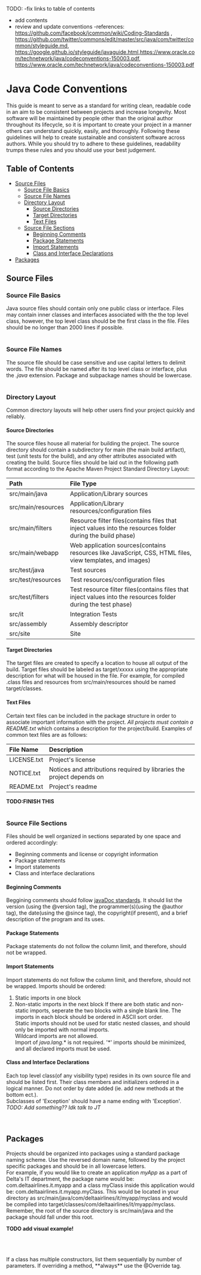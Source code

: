 TODO:
-fix links to table of contents
- add contents
- review and update conventions
  -references: </br><https://github.com/facebook/jcommon/wiki/Coding-Standards> , </br><https://github.com/twitter/commons/edit/master/src/java/com/twitter/common/styleguide.md>,</br>
<https://google.github.io/styleguide/javaguide.html>,<https://www.oracle.com/technetwork/java/codeconventions-150003.pdf>, </br>
<https://www.oracle.com/technetwork/java/codeconventions-150003.pdf>

# Java Code Conventions

This guide is meant to serve as a standard for writing clean, readable code in an aim to be consistent between projects and increase longevity.  Most software will be maintained by people other than the original author throughout its lifecycle, so it is important to create your project in a manner others can understand quickly, easily, and thoroughly.  Following these guidelines will help to create sustainable and consistent software across authors.  While you should try to adhere to these guidelines, readability trumps these rules and you should use your best judgement.


## Table of Contents
- [Source Files](https://github.com/KristenEBrown/codeConventions/blob/master/javaCodeConventions.md#source-files)
  - [Source File Basics](https://github.com/KristenEBrown/codeConventions/blob/master/javaCodeConventions.md#source-file-basics)
  - [Source File Names](https://github.com/KristenEBrown/codeConventions/blob/master/javaCodeConventions.md#source-file-names)
  - [Directory Layout](https://github.com/KristenEBrown/codeConventions/blob/master/javaCodeConventions.md#directory-layout)
    - [Source Directories](https://github.com/KristenEBrown/codeConventions/blob/master/javaCodeConventions.md#source-directories)
    - [Target Directories](https://github.com/KristenEBrown/codeConventions/blob/master/javaCodeConventions.md#target-directories)
    - [Text Files](https://github.com/KristenEBrown/codeConventions/blob/master/javaCodeConventions.md#text-files)
  - [Source File Sections](https://github.com/KristenEBrown/codeConventions/blob/master/javaCodeConventions.md#source-file-sections)
    - [Beginning Comments](https://github.com/KristenEBrown/codeConventions/blob/master/javaCodeConventions.md#beginning-comments)
    - [Package Statements](https://github.com/KristenEBrown/codeConventions/blob/master/javaCodeConventions.md#package-statements)
    - [Import Statements](https://github.com/KristenEBrown/codeConventions/blob/master/javaCodeConventions.md#import-statements)
    - [Class and Interface Declarations](https://github.com/KristenEBrown/codeConventions/blob/master/javaCodeConventions.md#Class-and-Interface-Declarations)
- [Packages](https://github.com/KristenEBrown/codeConventions/blob/master/javaCodeConventions.md#packages)   


## Source Files

### Source File Basics
  Java source files should contain only one public class or interface.  Files may contain inner classes and interfaces    associated with the the top level class, however, the top level class should be the first class in the file.
Files should be no longer than 2000 lines if possible.</br></br>

### Source File Names
  The source file should be case sensitive and use capital letters to delimit words.  The file should be named after its top level class or interface, plus the *.java* extension. Package and subpackage names should be lowercase.</br></br>
  
### Directory Layout
Common directory layouts will help other users find your project quickly and reliably.</br>
#### Source Directories
 The source files house all material for building the project. The source directory should contain a subdirectory for main (the main build artifact), test (unit tests for the build), and any other attributes associated with creating the build. Source files should be laid out in the following path format according to the Apache Maven Project Standard Directory Layout:

 
|  Path               |   File Type                          |
| :----               |    :----                             |
| src/main/java       | Application/Library sources          |
| src/main/resources  | Application/Library resources/configuration files                                                             |
| src/main/filters    | Resource filter files(contains files that inject values into the resources folder during the build phase)     |
| src/main/webapp     | Web application sources(contains resources like JavaScript, CSS, HTML files, view templates, and images)      |
| src/test/java       | Test sources                         |
| src/test/resources  | Test resources/configuration files   |
| src/test/filters    | Test resource filter files(contains files that inject values into the resources folder during the test phase) |
| src/it              | Integration Tests                    |
| src/assembly        | Assembly descriptor                  |
| src/site            | Site                                 |</br>

#### Target Directories
 The target files are created to specify a location to house all output of the build.  Target files should be labeled as target/xxxxx using the appropriate description for what will be housed in the file.  For example, for compiled .class files and resources from src/main/resources should be named target/classes.
 
 #### Text Files
 Certain text files can be included in the package structure in order to associate important information with the project.  *All projects must contain a README.txt* which contains a description for the project/build.  Examples of common text files are as follows:
 
 |  File Name          |   Description                        |
 | :----               |    :----                             |
 | LICENSE.txt         | Project's license                    |
 | NOTICE.txt          | Notices and attributions required by libraries the project depends on                                    |
 | README.txt          | Project's readme                     | </br>


**TODO:FINISH THIS**</br></br>

### Source File Sections
  Files should be well organized in sections separated by one space and ordered accordingly:
  - Beginning comments and license or copyright information
  - Package statements
  - Import statements
  - Class and interface declarations</br>

#### Beginning Comments
  Beggining comments should follow [javaDoc standards](https://www.oracle.com/technetwork/articles/javase/index-137868.html).
It should list the version (using the @version tag), the programmer(s)(using the @author tag), the date(using the @since tag), the copyright(if present), and a brief description of the program and its uses.</br>

#### Package Statements
  Package statements do not follow the column limit, and therefore, should not be wrapped.</br>

#### Import Statements
  Import statements do not follow the column limit, and therefore, should not be wrapped.
  Imports should be ordered:
  1. Static imports in one block
  2. Non-static imports in the next block
  If there are both static and non-static imports, seperate the two blocks with a single blank line.  The imports in each block should be ordered in ASCII sort order.</br>
  Static imports should not be used for static nested classes, and should only be imported with normal imports.</br>
  Wildcard imports are not allowed.</br>
  Import of *java.lang.** is not required.  '*' imports should be minimized, and all declared imports must be used.</br>

#### Class and Interface Declarations
  Each top level class(of any visibility type) resides in its own source file and should be listed first. Their class members and initializers ordered in a logical manner.  Do not order by date added (ie. add new methods at the bottom ect.).</br>
  Subclasses of 'Exception' should have a name ending with 'Exception'.</br>
  *TODO: Add something?? Idk talk to JT* </br> </br> </br>
  
## Packages
  
  Projects should be organized into packages using a standard package naming scheme.  Use the reversed domain name, followed by the project specific packages and should be in all lowercase letters.</br>
  For example, if you would like to create an application *myApp* as a part of Delta's IT department, the package name would be: com.deltaairlines.it.myapp and a class myClass inside this application would be: com.deltaairlines.it.myapp.myClass.  This would be located in your directory as src/main/java/com/deltaairlines/it/myapp/myclass and would be compiled into target/classes/com/deltaairlines/it/myapp/myclass.  Remember, the root of the source directory is src/main/java and the package should fall under this root. 
  
  **TODO add visual example!** </br> </br> </br>
  
  
  
  
  
 </br>
  If a class has multiple constructors, list them sequentially by number of parameters.  If overriding a method, **always** use the @Override tag.




